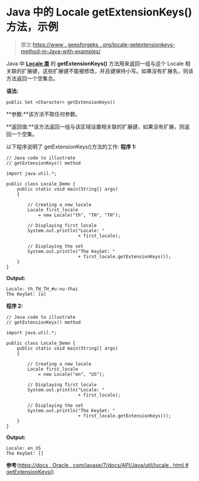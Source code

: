 # Java 中的 Locale getExtensionKeys()方法，示例

> 原文:[https://www . geesforgeks . org/locale-getextensionkeys-method-in-Java-with-examples/](https://www.geeksforgeeks.org/locale-getextensionkeys-method-in-java-with-examples/)

Java 中 **[Locale 类](https://www.geeksforgeeks.org/java-util-locale-class-java-set-1/)** 的 **getExtensionKeys()** 方法用来返回一组与这个 Locale 相关联的扩展键，这些扩展键不能被修改，并且键保持小写。如果没有扩展名，则该方法返回一个空集合。

**语法:**

```
public Set <Character> getExtensionKeys()
```

**参数:**该方法不取任何参数。

**返回值:**该方法返回一组与该区域设置相关联的扩展键，如果没有扩展，则返回一个空集。

以下程序说明了 getExtensionKeys()方法的工作:
**程序 1:**

```
// Java code to illustrate
// getExtensionKeys() method

import java.util.*;

public class Locale_Demo {
    public static void main(String[] args)
    {

        // Creating a new locale
        Locale first_locale
            = new Locale("th", "TH", "TH");

        // Displaying first locale
        System.out.println("Locale: "
                           + first_locale);

        // Displaying the set
        System.out.println("The KeySet: "
                           + first_locale.getExtensionKeys());
    }
}
```

**Output:**

```
Locale: th_TH_TH_#u-nu-thai
The KeySet: [u]

```

**程序 2:**

```
// Java code to illustrate
// getExtensionKeys() method

import java.util.*;

public class Locale_Demo {
    public static void main(String[] args)
    {

        // Creating a new locale
        Locale first_locale
            = new Locale("en", "US");

        // Displaying first locale
        System.out.println("Locale: "
                           + first_locale);

        // Displaying the set
        System.out.println("The KeySet: "
                           + first_locale.getExtensionKeys());
    }
}
```

**Output:**

```
Locale: en_US
The KeySet: []

```

**参考:**[https://docs . Oracle . com/javase/7/docs/API/Java/util/locale . html # getExtensionKeys()](https://docs.oracle.com/javase/7/docs/api/java/util/Locale.html#getExtensionKeys())